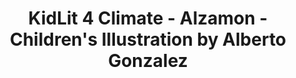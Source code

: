 ---
layout: portfolio
title: KidLit 4 Climate - Alzamon - Children's Illustration by Alberto Gonzalez
categories: 
    - homepage
    - illustration
pretty_category: Illustration
pretty_title: Kidlit 4 Climate 
sort_number: 01
permalink: /portfolio/illustration/kidlit4climate
masonryimage: /assets/images/portfolio/2019_i_kidLit4Climate@400w.jpg
fullsizeimage: /assets/images/portfolio/2019_i_kidLit4Climate@1500w.jpg
work_details:
    - Digital Illustration, 2019
    - This was done in response to a Twitter initiative named "#kidlit4Climate" joining other illustrators in creating images appealing to the preservation of our planet for upcoming generations. Being someone born and raised in the Costa Rican tropics, the idea of including both a sloth and a monkey amid a dense jungle came naturally.
---